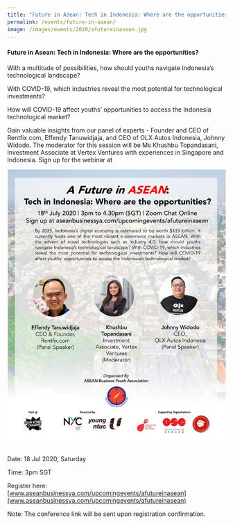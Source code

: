 ```yaml
---
title: "Future in Asean: Tech in Indonesia: Where are the opportunities?"
permalink: /events/future-in-asean/
image: /images/events/2020/afutureinasean.jpg
---
```


#### Future in Asean: Tech in Indonesia: Where are the opportunities?
 
With a multitude of possibilities, how should youths navigate Indonesia’s technological landscape?

With COVID-19, which industries reveal the most potential for technological investments?

How will COVID-19 affect youths’ opportunities to access the Indonesia technological market?

Gain valuable insights from our panel of experts - Founder and CEO of Rentfix.com, Effendy Tanuwidjaja, and CEO of OLX Autos Indonesia, Johnny Widodo.
The moderator for this session will be Ms Khushbu Topandasani, Investment Associate at Vertex Ventures with experiences in Singapore and Indonesia. 
Sign up for the webinar at 

![Image](/images/events/2020/afutureinasean.jpg)

Date: 18 Jul 2020, Saturday

Time: 3pm SGT  

Register here: [www.aseanbusinessya.com/upcomingevents/afutureinasean](www.aseanbusinessya.com/upcomingevents/afutureinasean)  

Note: The conference link will be sent upon registration confirmation.
